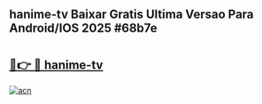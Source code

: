 ## hanime-tv Baixar Gratis Ultima Versao Para Android/IOS 2025 #68b7e

# <h2><a href="https://ainizakaria.my?title=hanime-tv&ref=20M">🔗👉 🔴 hanime-tv</a></h2>

[![acn](https://github.com/user-attachments/assets/0f9c940e-d8b0-45ae-aac7-cd30a18b3e1c)](https://ainizakaria.my?title=hanime-tv&ref=20M)

